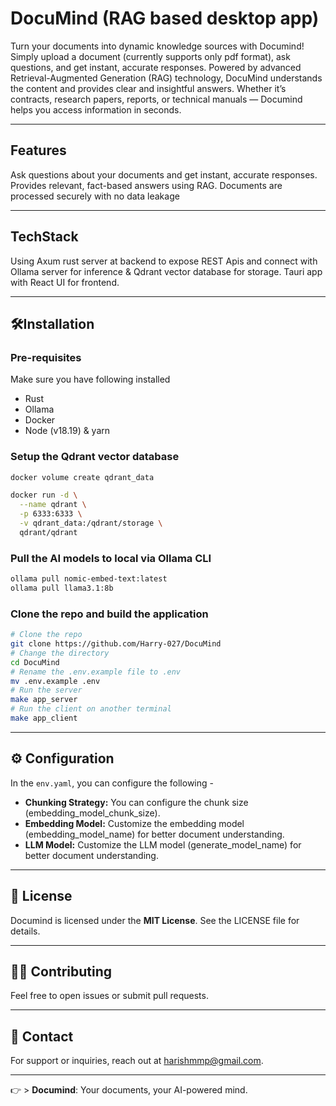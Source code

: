 # DocuMind (RAG based desktop app)

Turn your documents into dynamic knowledge sources with Documind! Simply upload a document (currently supports only pdf format), ask questions, and get instant, accurate responses. Powered by advanced Retrieval-Augmented Generation (RAG) technology, DocuMind understands the content and provides clear and insightful answers. Whether it’s contracts, research papers, reports, or technical manuals — Documind helps you access information in seconds.

---

## Features
Ask questions about your documents and get instant, accurate responses.
Provides relevant, fact-based answers using RAG.
Documents are processed securely with no data leakage

---

## TechStack
Using Axum rust server at backend to expose REST Apis and connect with Ollama server for inference & Qdrant vector database for storage.
Tauri app with React UI for frontend.

---

## 🛠️Installation

### Pre-requisites
Make sure you have following installed
* Rust
* Ollama
* Docker
* Node (v18.19) & yarn

### Setup the Qdrant vector database
```bash
docker volume create qdrant_data

docker run -d \
  --name qdrant \
  -p 6333:6333 \
  -v qdrant_data:/qdrant/storage \
  qdrant/qdrant
```

### Pull the AI models to local via Ollama CLI

```bash
ollama pull nomic-embed-text:latest
ollama pull llama3.1:8b
```

### Clone the repo and build the application

```bash
# Clone the repo
git clone https://github.com/Harry-027/DocuMind
# Change the directory
cd DocuMind
# Rename the .env.example file to .env
mv .env.example .env
# Run the server
make app_server
# Run the client on another terminal
make app_client
```
---
## ⚙️ Configuration

In the `env.yaml`, you can configure the following -
- **Chunking Strategy:** You can configure the chunk size (embedding_model_chunk_size).
- **Embedding Model:** Customize the embedding model (embedding_model_name) for better document understanding.
- **LLM Model:** Customize the LLM model (generate_model_name) for better document understanding.

---

## 📜 License

Documind is licensed under the **MIT License**. See the LICENSE file for details.

---

## 🧑‍💻 Contributing

Feel free to open issues or submit pull requests.

---

## 📧 Contact

For support or inquiries, reach out at [harishmmp@gmail.com](mailto:harishmmp@gmail.com).

---
👉 > **Documind**: Your documents, your AI-powered mind.
